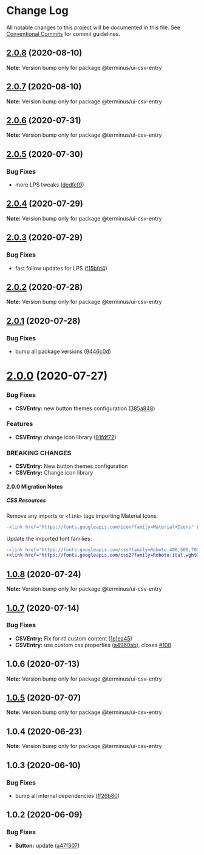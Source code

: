 # Change Log

All notable changes to this project will be documented in this file.
See [Conventional Commits](https://conventionalcommits.org) for commit guidelines.

## [2.0.8](https://github.com/GetTerminus/terminus-oss/compare/@terminus/ui-csv-entry@2.0.7...@terminus/ui-csv-entry@2.0.8) (2020-08-10)

**Note:** Version bump only for package @terminus/ui-csv-entry





## [2.0.7](https://github.com/GetTerminus/terminus-oss/compare/@terminus/ui-csv-entry@2.0.6...@terminus/ui-csv-entry@2.0.7) (2020-08-10)

**Note:** Version bump only for package @terminus/ui-csv-entry





## [2.0.6](https://github.com/GetTerminus/terminus-oss/compare/@terminus/ui-csv-entry@2.0.5...@terminus/ui-csv-entry@2.0.6) (2020-07-31)

**Note:** Version bump only for package @terminus/ui-csv-entry





## [2.0.5](https://github.com/GetTerminus/terminus-oss/compare/@terminus/ui-csv-entry@2.0.4...@terminus/ui-csv-entry@2.0.5) (2020-07-30)


### Bug Fixes

* more LPS tweaks ([dedfcf9](https://github.com/GetTerminus/terminus-oss/commit/dedfcf947e3bcd33041b388ccab9bcc5bf273f51))





## [2.0.4](https://github.com/GetTerminus/terminus-oss/compare/@terminus/ui-csv-entry@2.0.3...@terminus/ui-csv-entry@2.0.4) (2020-07-29)

**Note:** Version bump only for package @terminus/ui-csv-entry





## [2.0.3](https://github.com/GetTerminus/terminus-oss/compare/@terminus/ui-csv-entry@2.0.2...@terminus/ui-csv-entry@2.0.3) (2020-07-29)


### Bug Fixes

* fast follow updates for LPS ([f15bfd4](https://github.com/GetTerminus/terminus-oss/commit/f15bfd4fa088da2fea76e9964c664bad8844e740))





## [2.0.2](https://github.com/GetTerminus/terminus-oss/compare/@terminus/ui-csv-entry@2.0.1...@terminus/ui-csv-entry@2.0.2) (2020-07-28)

**Note:** Version bump only for package @terminus/ui-csv-entry





## [2.0.1](https://github.com/GetTerminus/terminus-oss/compare/@terminus/ui-csv-entry@2.0.0...@terminus/ui-csv-entry@2.0.1) (2020-07-28)


### Bug Fixes

* bump all package versions ([9446c0d](https://github.com/GetTerminus/terminus-oss/commit/9446c0d5cde3bd693cfba7cabbfd2db443a47b00))





# [2.0.0](https://github.com/GetTerminus/terminus-oss/compare/@terminus/ui-csv-entry@1.0.8...@terminus/ui-csv-entry@2.0.0) (2020-07-27)


### Bug Fixes

* **CSVEntry:** new button themes configuration ([385a848](https://github.com/GetTerminus/terminus-oss/commit/385a848c53cd226b8c54f90c0377b83f7a64a2b3))


### Features

* **CSVEntry:** change icon library ([91fdf72](https://github.com/GetTerminus/terminus-oss/commit/91fdf721f22fdd7e23d6a9bc52bcf31b38831b34))


### BREAKING CHANGES

* **CSVEntry:** New button themes configuration
* **CSVEntry:** Change icon library

#### 2.0.0 Migration Notes

##### CSS Resources

Remove any imports or `<link>` tags importing Material Icons:

```diff
-<link href="https://fonts.googleapis.com/icon?family=Material+Icons" rel="stylesheet">
```

Update the imported font families:

```diff
-<link href="https://fonts.googleapis.com/css?family=Roboto:400,500,700" rel="stylesheet">
+<link href="https://fonts.googleapis.com/css2?family=Roboto:ital,wght@0,400;0,500;0,700;1,400&display=swap" rel="stylesheet">
```




## [1.0.8](https://github.com/GetTerminus/terminus-oss/compare/@terminus/ui-csv-entry@1.0.7...@terminus/ui-csv-entry@1.0.8) (2020-07-24)

**Note:** Version bump only for package @terminus/ui-csv-entry





## [1.0.7](https://github.com/GetTerminus/terminus-oss/compare/@terminus/ui-csv-entry@1.0.6...@terminus/ui-csv-entry@1.0.7) (2020-07-14)


### Bug Fixes

* **CSVEntry:** Fix for rtl custom content ([1e1ea45](https://github.com/GetTerminus/terminus-oss/commit/1e1ea45b8d02a0bae559b158a7f48814bdaf35a3))
* **CSVEntry:** use custom css properties ([a4960ab](https://github.com/GetTerminus/terminus-oss/commit/a4960abdc7bdf0c30a024d8d9394ed23386d4d1b)), closes [#108](https://github.com/GetTerminus/terminus-oss/issues/108)





## 1.0.6 (2020-07-13)

**Note:** Version bump only for package @terminus/ui-csv-entry





## [1.0.5](https://github.com/GetTerminus/terminus-oss/compare/@terminus/ui-csv-entry@1.0.4...@terminus/ui-csv-entry@1.0.5) (2020-07-07)

**Note:** Version bump only for package @terminus/ui-csv-entry





## 1.0.4 (2020-06-23)

**Note:** Version bump only for package @terminus/ui-csv-entry





## 1.0.3 (2020-06-10)


### Bug Fixes

* bump all internal dependencies ([ff26b80](https://github.com/GetTerminus/terminus-oss/commit/ff26b806bb599401f006996be5b567a378e68ef3))





## 1.0.2 (2020-06-09)


### Bug Fixes

* **Button:** update ([a47f307](https://github.com/GetTerminus/terminus-oss/commit/a47f30757b9216d6ee76788c117e76eacf5289e5))
